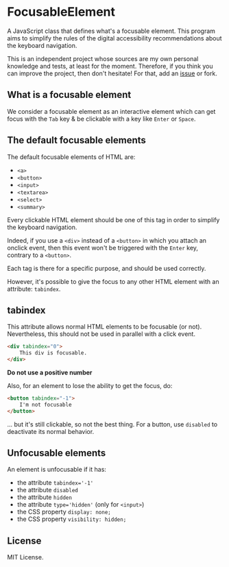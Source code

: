 # FocusableElement

A JavaScript class that defines what's a focusable element. This program aims to simplify the rules of the digital accessibility recommendations about the keyboard navigation.

This is an independent project whose sources are my own personal knowledge and tests, at least for the moment. Therefore, if you think you can improve the project, then don't hesitate! For that, add an [issue](https://github.com/CodoPixel/FocusableElement/issues) or fork.

## What is a focusable element

We consider a focusable element as an interactive element which can get focus with the `Tab` key & be clickable with a key like `Enter` or `Space`.

## The default focusable elements

The default focusable elements of HTML are:

* `<a>`
* `<button>`
* `<input>`
* `<textarea>`
* `<select>`
* `<summary>`

Every clickable HTML element should be one of this tag in order to simplify the keyboard navigation.

Indeed, if you use a `<div>` instead of a `<button>` in which you attach an onclick event, then this event won't be triggered with the `Enter` key, contrary to a `<button>`.

Each tag is there for a specific purpose, and should be used correctly.

However, it's possible to give the focus to any other HTML element with an attribute: `tabindex`.

## tabindex

This attribute allows normal HTML elements to be focusable (or not). Nevertheless, this should not be used in parallel with a click event.

```html
<div tabindex="0">
    This div is focusable.
</div>
```

**Do not use a positive number**

Also, for an element to lose the ability to get the focus, do:

```html
<button tabindex="-1">
    I'm not focusable
</button>
```

... but it's still clickable, so not the best thing. For a button, use `disabled` to deactivate its normal behavior.

## Unfocusable elements

An element is unfocusable if it has:

* the attribute `tabindex='-1'`
* the attribute `disabled`
* the attribute `hidden`
* the attribute `type='hidden'` (only for `<input>`)
* the CSS property `display: none;`
* the CSS property `visibility: hidden;`

## License

MIT License.
